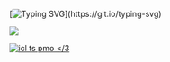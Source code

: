 [![Typing SVG](https://readme-typing-svg.demolab.com?font=Sigmar&size=21&duration=4929&pause=967&color=F7DA8C&width=435&lines=MISSION+IS+COMPLETED%2C;DEAR+BOSS.)](https://git.io/typing-svg)

![](https://komarev.com/ghpvc/?username=antonkomarev&color=f7da8c&label=۶ৎ)

[![icl ts pmo </3](https://github.com/user-attachments/assets/07c3482b-14da-4480-aff2-213615663ca1)](https://rentry.co/uictim)
